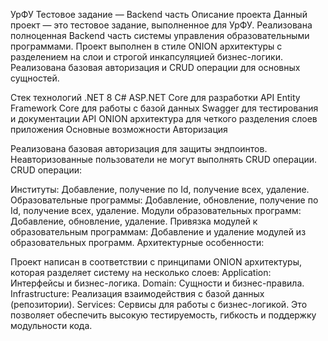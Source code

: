 УрФУ Тестовое задание — Backend часть
Описание проекта
Данный проект — это тестовое задание, выполненное для УрФУ. Реализована полноценная Backend часть системы управления образовательными программами. Проект выполнен в стиле ONION архитектуры с разделением на слои и строгой инкапсуляцией бизнес-логики. Реализована базовая авторизация и CRUD операции для основных сущностей.

Стек технологий
.NET 8
C#
ASP.NET Core для разработки API
Entity Framework Core для работы с базой данных
Swagger для тестирования и документации API
ONION архитектура для четкого разделения слоев приложения
Основные возможности
Авторизация

Реализована базовая авторизация для защиты эндпоинтов.
Неавторизованные пользователи не могут выполнять CRUD операции.
CRUD операции:

Институты: Добавление, получение по Id, получение всех, удаление.
Образовательные программы: Добавление, обновление, получение по Id, получение всех, удаление.
Модули образовательных программ: Добавление, обновление, удаление.
Привязка модулей к образовательным программам: Добавление и удаление модулей из образовательных программ.
Архитектурные особенности:

Проект написан в соответствии с принципами ONION архитектуры, которая разделяет систему на несколько слоев:
Application: Интерфейсы и бизнес-логика.
Domain: Сущности и бизнес-правила.
Infrastructure: Реализация взаимодействия с базой данных (репозитории).
Services: Сервисы для работы с бизнес-логикой.
Это позволяет обеспечить высокую тестируемость, гибкость и поддержку модульности кода.
